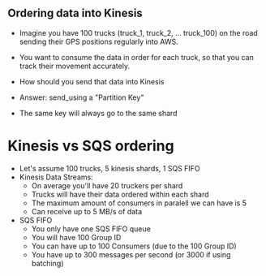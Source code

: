 ## Ordering data into Kinesis
- Imagine you have 100 trucks
 (truck_1, truck_2, … truck_100) on
 the road sending their GPS positions
 regularly into AWS.
- You want to consume the data in order for each truck, so that you can track their movement accurately.
- How should you send that data into Kinesis

- Answer: send_using a "Partition Key"
- The same key will always go to the same shard

# Kinesis vs SQS ordering
- Let's assume 100 trucks, 5 kinesis shards, 1 SQS FIFO
- Kinesis Data Streams:
    - On average you'll have 20 truckers per shard
    - Trucks will have their data ordered within each shard
    - The maximum amount of consumers in paralell we can have is 5
    - Can receive up to 5 MB/s of data
- SQS FIFO  
    - You only have one SQS FIFO queue
    - You will have 100 Group ID
    - You can have up to 100 Consumers (due to the 100 Group ID)
    - You have up to 300 messages per second (or 3000 if using batching)
